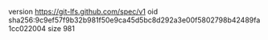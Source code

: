 version https://git-lfs.github.com/spec/v1
oid sha256:9c9ef57f9b32b981f50e9ca45d5bc8d292a3e00f5802798b42489fa1cc022004
size 981
